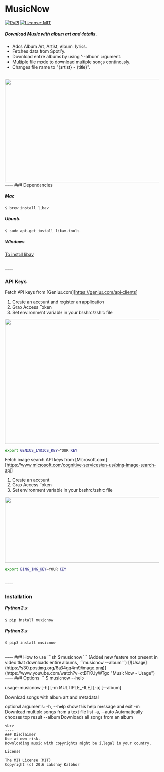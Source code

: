 # MusicNow
[![PyPI](https://img.shields.io/pypi/pyversions/Django.svg)](https://pypi.python.org/pypi/musicnow)
[![License: MIT](https://img.shields.io/badge/License-MIT-yellow.svg)](LICENSE)
##### Download Music with album art and details.
* Adds Album Art, Artist, Album, lyrics.
* Fetches data from Spotify.
* Download entire albums by using '--album' argument.
* Multiple file mode to download multiple songs continously. 
* Changes file name to "{artist} - {title}".

<br>


<img src="https://s24.postimg.org/s14nonos5/Music_Repair_GIF.gif" width="800px" height="337px" />

<br>
----
### Dependencies

##### Mac

```sh
$ brew install libav
```


##### Ubuntu
```sh
$ sudo apt-get install libav-tools
```
##### Windows
[To install libav](https://github.com/NixOS/nixpkgs/issues/5236)

<br>
----


### API Keys 

Fetch API keys from [Genius.com][https://genius.com/api-clients]
<br>
1. Create an account and register an application 
2. Grab Access Token
3. Set environment variable in your bashrc/zshrc file

<img src="https://s29.postimg.org/420tzead3/Genius_API.png" width="546px" height="408px" />
<br>

```sh 
export GENIUS_LYRICS_KEY=YOUR KEY 
```

Fetch image search API keys from [Microsoft.com][https://www.microsoft.com/cognitive-services/en-us/bing-image-search-api]
<br>
1. Create an account
2. Grab Access Token
3. Set environment variable in your bashrc/zshrc file

<img src="https://s29.postimg.org/yibo1if7r/Bing_Key.png" width="1159px" height="215px" />
<br> 

```sh
export BING_IMG_KEY=YOUR KEY 
```

<br>
----

### Installation

##### Python 2.x
```sh
$ pip install musicnow
```

##### Python 3.x
```sh
$ pip3 install musicnow
```
<br>
----
### How to use
```sh
$ musicnow
```
(Added new feature not present in video that downloads entire albums, ```musicnow --album```)
[![Usage](https://s30.postimg.org/6a34gq4m9/image.png)](https://www.youtube.com/watch?v=qtBTKUyWTgc "MusicNow - Usage")

<br>
----
### Options 
```
$ musicnow --help

usage: musicnow [-h] [-m MULTIPLE_FILE] [-a] [--album]

Download songs with album art and metadata!

optional arguments:
  -h, --help            show this help message and exit
  -m                    Download multiple songs from a text file list
  -a, --auto            Automatically chooses top result
  --album               Downloads all songs from an album
```
<br>
----
### Disclaimer
Use at own risk.
Downloading music with copyrights might be illegal in your country.

License
----
The MIT License (MIT)
Copyright (c) 2016 Lakshay Kalbhor

